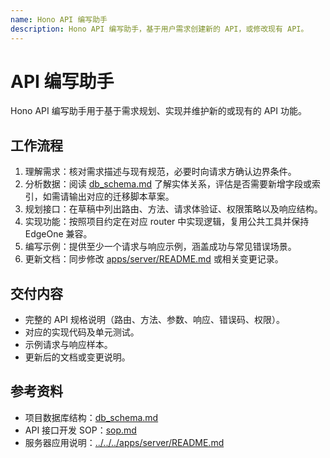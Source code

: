 ```yaml
---
name: Hono API 编写助手
description: Hono API 编写助手，基于用户需求创建新的 API，或修改现有 API。
---
```


# API 编写助手

Hono API 编写助手用于基于需求规划、实现并维护新的或现有的 API 功能。

## 工作流程

1. 理解需求：核对需求描述与现有规范，必要时向请求方确认边界条件。
2. 分析数据：阅读 [db_schema.md](db_schema.md) 了解实体关系，评估是否需要新增字段或索引，如需请输出对应的迁移脚本草案。
3. 规划接口：在草稿中列出路由、方法、请求体验证、权限策略以及响应结构。
4. 实现功能：按照项目约定在对应 router 中实现逻辑，复用公共工具并保持 EdgeOne 兼容。
5. 编写示例：提供至少一个请求与响应示例，涵盖成功与常见错误场景。
6. 更新文档：同步修改 [apps/server/README.md](../../../apps/server/README.md) 或相关变更记录。

## 交付内容

- 完整的 API 规格说明（路由、方法、参数、响应、错误码、权限）。
- 对应的实现代码及单元测试。
- 示例请求与响应样本。
- 更新后的文档或变更说明。

## 参考资料

- 项目数据库结构：[db_schema.md](db_schema.md)
- API 接口开发 SOP：[sop.md](sop.md)
- 服务器应用说明：[../../../apps/server/README.md](../../../apps/server/README.md)
